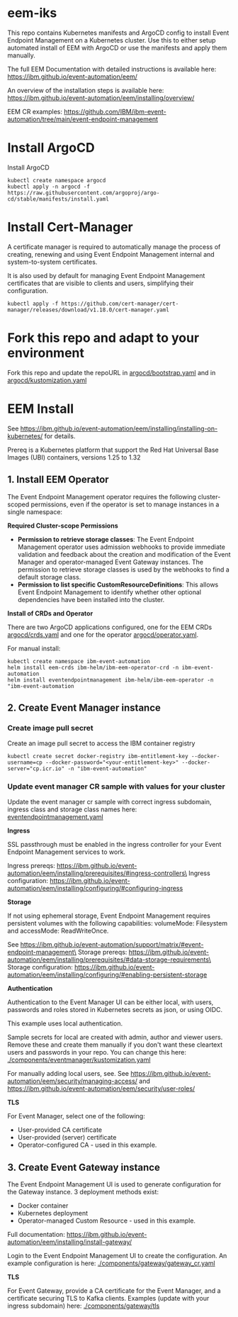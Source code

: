 # eem-iks

This repo contains Kubernetes manifests and ArgoCD config to install Event Endpoint Management on a Kubernetes cluster. Use this to either setup automated install of EEM with ArgoCD or use the manifests and apply them manually.

The full EEM Documentation with detailed instructions is available here: https://ibm.github.io/event-automation/eem/

An overview of the installation steps is available here: https://ibm.github.io/event-automation/eem/installing/overview/

EEM CR examples: https://github.com/IBM/ibm-event-automation/tree/main/event-endpoint-management

# Install ArgoCD

Install ArgoCD

```
kubectl create namespace argocd
kubectl apply -n argocd -f https://raw.githubusercontent.com/argoproj/argo-cd/stable/manifests/install.yaml
```

# Install Cert-Manager

A certificate manager is required to automatically manage the process of creating, renewing and using Event Endpoint Management internal and system-to-system certificates. 

It is also used by default for managing Event Endpoint Management certificates that are visible to clients and users, simplifying their configuration.

`kubectl apply -f https://github.com/cert-manager/cert-manager/releases/download/v1.18.0/cert-manager.yaml`

# Fork this repo and adapt to your environment

Fork this repo and update the repoURL in [argocd/bootstrap.yaml](./argocd/bootstrap.yaml) and in [argocd/kustomization.yaml](./argocd/kustomization.yaml)

# EEM Install

See https://ibm.github.io/event-automation/eem/installing/installing-on-kubernetes/ for details.

Prereq is a Kubernetes platform that support the Red Hat Universal Base Images (UBI) containers, versions 1.25 to 1.32

## 1. Install EEM Operator

The Event Endpoint Management operator requires the following cluster-scoped permissions, even if the operator is set to manage instances in a single namespace:

**Required Cluster-scope Permissions**

- **Permission to retrieve storage classes**: The Event Endpoint Management operator uses admission webhooks to provide immediate validation and feedback about the creation and modification of the Event Manager and operator-managed Event Gateway instances. The permission to retrieve storage classes is used by the webhooks to find a default storage class.
- **Permission to list specific CustomResourceDefinitions**: This allows Event Endpoint Management to identify whether other optional dependencies have been installed into the cluster.

**Install of CRDs and Operator**

There are two ArgoCD applications configured, one for the EEM CRDs [argocd/crds.yaml](./argocd/crds.yaml) and one for the operator [argocd/operator.yaml](./argocd/operator.yaml).

For manual install:

```helm repo add ibm-helm https://raw.githubusercontent.com/IBM/charts/master/repo/ibm-helm
kubectl create namespace ibm-event-automation
helm install eem-crds ibm-helm/ibm-eem-operator-crd -n ibm-event-automation
helm install eventendpointmanagement ibm-helm/ibm-eem-operator -n "ibm-event-automation
```

## 2. Create Event Manager instance

### Create image pull secret

Create an image pull secret to access the IBM container registry

`kubectl create secret docker-registry ibm-entitlement-key --docker-username=cp --docker-password="<your-entitlement-key>" --docker-server="cp.icr.io" -n "ibm-event-automation"`

### Update event manager CR sample with values for your cluster

Update the event manager cr sample with correct ingress subdomain, ingress class and storage class names here: [eventendpointmanagement.yaml](./components/eventmanager/eventendpointmanagement.yaml)

**Ingress**

SSL passthrough must be enabled in the ingress controller for your Event Endpoint Management services to work.

Ingress prereqs: https://ibm.github.io/event-automation/eem/installing/prerequisites/#ingress-controllers\
Ingress configuration: https://ibm.github.io/event-automation/eem/installing/configuring/#configuring-ingress

**Storage**

If not using ephemeral storage, Event Endpoint Management requires persistent volumes with the following capabilities: volumeMode: Filesystem and accessMode: ReadWriteOnce. 

See https://ibm.github.io/event-automation/support/matrix/#event-endpoint-management\
Storage prereqs: https://ibm.github.io/event-automation/eem/installing/prerequisites/#data-storage-requirements\
Storage configuration: https://ibm.github.io/event-automation/eem/installing/configuring/#enabling-persistent-storage

**Authentication**

Authentication to the Event Manager UI can be either local, with users, passwords and roles stored in Kubernetes secrets as json, or using OIDC.

This example uses local authentication.

Sample secrets for local are created with admin, author and viewer users. Remove these and create them manually if you don't want these cleartext users and passwords in your repo. You can change this here: [./components/eventmanager/kustomization.yaml](./components/eventmanager/kustomization.yaml)

For manually adding local users, see. See https://ibm.github.io/event-automation/eem/security/managing-access/ and https://ibm.github.io/event-automation/eem/security/user-roles/

**TLS**

For Event Manager, select one of the following:

* User-provided CA certificate
* User-provided (server) certificate
* Operator-configured CA - used in this example.

## 3. Create Event Gateway instance

The Event Endpoint Management UI is used to generate configuration for the Gateway instance. 3 deployment methods exist:

* Docker container
* Kubernetes deployment
* Operator-managed Custom Resource - used in this example.

Full documentation: https://ibm.github.io/event-automation/eem/installing/install-gateway/

Login to the Event Endpoint Management UI to create the configuration. An example configuration is here: [./components/gateway/gateway_cr.yaml](./components/gateway/gateway_cr.yaml)

**TLS**

For Event Gateway, provide a CA certificate for the Event Manager, and a certificate securing TLS to Kafka clients. Examples (update with your ingress subdomain) here: [./components/gateway/tls](./components/gateway/tls)

